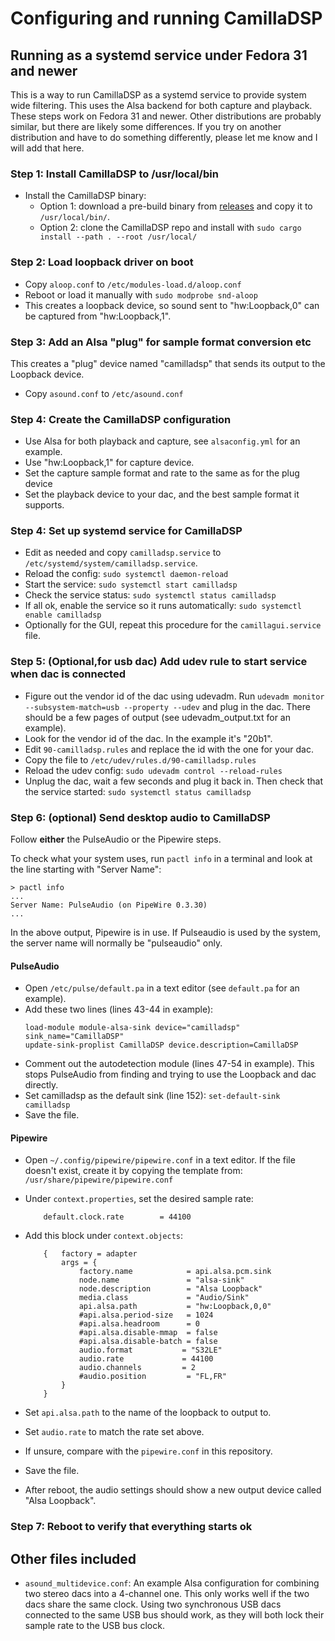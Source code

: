 # Configuring and running CamillaDSP

## Running as a systemd service under Fedora 31 and newer
This is a way to run CamillaDSP as a systemd service to provide system wide filtering. This uses the Alsa backend for both capture and playback. These steps work on Fedora 31 and newer. Other distributions are probably similar, but there are likely some differences. If you try on another distribution and have to do something differently, please let me know and I will add that here.

### Step 1: Install CamillaDSP to /usr/local/bin
- Install the CamillaDSP binary:
  - Option 1: download a pre-build binary from [releases](https://github.com/HEnquist/camilladsp/releases) and copy it to `/usr/local/bin/`.
  - Option 2: clone the CamillaDSP repo and install with ```sudo cargo install --path . --root /usr/local/```

### Step 2: Load loopback driver on boot
- Copy ```aloop.conf``` to ```/etc/modules-load.d/aloop.conf```
- Reboot or load it manually with ```sudo modprobe snd-aloop```
- This creates a loopback device, so sound sent to "hw:Loopback,0" can be captured from "hw:Loopback,1".


### Step 3: Add an Alsa "plug" for sample format conversion etc
This creates a "plug" device named "camilladsp" that sends its output to the Loopback device.
- Copy ```asound.conf``` to ```/etc/asound.conf```


### Step 4: Create the CamillaDSP configuration
- Use Alsa for both playback and capture, see ```alsaconfig.yml``` for an example.
- Use "hw:Loopback,1" for capture device.
- Set the capture sample format and rate to the same as for the plug device
- Set the playback device to your dac, and the best sample format it supports.


### Step 4: Set up systemd service for CamillaDSP
- Edit as needed and copy ```camilladsp.service``` to ```/etc/systemd/system/camilladsp.service```.
- Reload the config: ```sudo systemctl daemon-reload```
- Start the service: ```sudo systemctl start camilladsp```
- Check the service status: ```sudo systemctl status camilladsp```
- If all ok, enable the service so it runs automatically: ```sudo systemctl enable camilladsp```
- Optionally for the GUI, repeat this procedure for the `camillagui.service` file.

### Step 5: (Optional,for usb dac) Add udev rule to start service when dac is connected
- Figure out the vendor id of the dac using udevadm. Run ```udevadm monitor --subsystem-match=usb --property --udev``` and plug in the dac. There should be a few pages of output (see udevadm_output.txt for an example). 
- Look for the vendor id of the dac. In the example it's "20b1".
- Edit ```90-camilladsp.rules``` and replace the id with the one for your dac.
- Copy the file to ```/etc/udev/rules.d/90-camilladsp.rules```
- Reload the udev config: ```sudo udevadm control --reload-rules```
- Unplug the dac, wait a few seconds and plug it back in. Then check that the service started: ```sudo systemctl status camilladsp```


### Step 6: (optional) Send desktop audio to CamillaDSP
Follow **either** the PulseAudio or the Pipewire steps.

To check what your system uses, run `pactl info` in a terminal and look at the line starting with "Server Name":
```
> pactl info
...
Server Name: PulseAudio (on PipeWire 0.3.30)
...
```
In the above output, Pipewire is in use. If Pulseaudio is used by the system, the server name will normally be "pulseaudio" only.

#### PulseAudio
- Open ```/etc/pulse/default.pa``` in a text editor (see ```default.pa``` for an example).
- Add these two lines (lines 43-44 in example):
    ```
    load-module module-alsa-sink device="camilladsp" sink_name="CamillaDSP"
    update-sink-proplist CamillaDSP device.description=CamillaDSP
    ```
- Comment out the autodetection module (lines 47-54 in example). This stops PulseAudio from finding and trying to use the Loopback and dac directly.
- Set camilladsp as the default sink (line 152): ```set-default-sink camilladsp```
- Save the file.

#### Pipewire
- Open ```~/.config/pipewire/pipewire.conf``` in a text editor. If the file doesn't exist, create it by copying the template from: ```/usr/share/pipewire/pipewire.conf```
- Under `context.properties`, set the desired sample rate:
    ```
        default.clock.rate        = 44100
    ```

- Add this block under `context.objects`:

    ```
        {   factory = adapter
            args = {
                factory.name            = api.alsa.pcm.sink
                node.name               = "alsa-sink"
                node.description        = "Alsa Loopback"
                media.class             = "Audio/Sink"
                api.alsa.path           = "hw:Loopback,0,0"
                #api.alsa.period-size   = 1024
                #api.alsa.headroom      = 0
                #api.alsa.disable-mmap  = false
                #api.alsa.disable-batch = false
                audio.format           = "S32LE"
                audio.rate             = 44100
                audio.channels         = 2
                #audio.position         = "FL,FR"
            }
        }
    ```
- Set `api.alsa.path` to the name of the loopback to output to.
- Set `audio.rate` to match the rate set above.
- If unsure, compare with the `pipewire.conf` in this repository.
- Save the file.
- After reboot, the audio settings should show a new output device called "Alsa Loopback".

### Step 7: Reboot to verify that everything starts ok

## Other files included
- `asound_multidevice.conf`: An example Alsa configuration for combining two stereo dacs into a 4-channel one. This only works well if the two dacs share the same clock. Using two synchronous USB dacs connected to the same USB bus should work, as they will both lock their sample rate to the USB bus clock.



